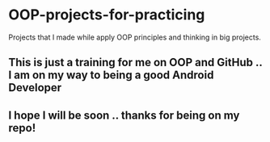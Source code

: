 # OOP-projects-for-practicing
Projects that I made while apply OOP principles and thinking in big projects.
## This is just a training for me on OOP and GitHub .. I am on my way to being a good Android Developer 
## I hope I will be soon .. thanks for being on my repo! 
